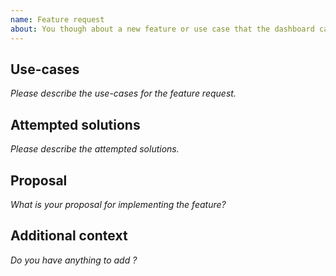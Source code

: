 ```yaml
---
name: Feature request
about: You though about a new feature or use case that the dashboard can cover
---
```


## Use-cases

*Please describe the use-cases for the feature request.*

## Attempted solutions

*Please describe the attempted solutions.*

## Proposal

*What is your proposal for implementing the feature?*

## Additional context

*Do you have anything to add ?*
